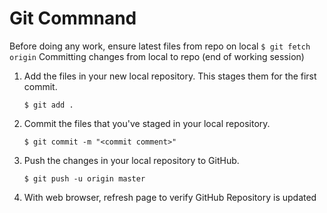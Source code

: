 # Git Commnand
Before doing any work, ensure latest files from repo on local
    ```
    $ git fetch origin
    ```
Committing changes from local to repo (end of working session)
   1. Add the files in your new local repository. This stages them for the first commit.
	    ```
        $ git add .
        ```
   2. Commit the files that you've staged in your local repository.
		```
        $ git commit -m "<commit comment>"
        ```
   3. Push the changes in your local repository to GitHub.
        ```
        $ git push -u origin master
        ```
   4. With web browser, refresh page to verify GitHub Repository is updated